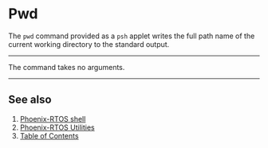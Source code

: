 # Pwd

The `pwd` command provided as a `psh` applet writes
the full path name of the current working directory
to the standard output.

---

The command takes no arguments.

---

## See also

1. [Phoenix-RTOS shell](psh.md)
2. [Phoenix-RTOS Utilities](../README.md)
3. [Table of Contents](../../README.md)

